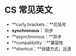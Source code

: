 # CS 常见英文

- **curly brackets：**花括号
- **synchronous：** 同步
- **asynchronous：**异步
- **compatibility：**兼容性
- **shortcut：**快捷方式，近道